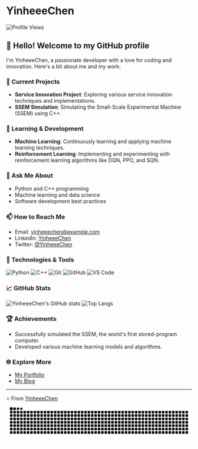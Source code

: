 # YinheeeChen

![Profile Views](https://komarev.com/ghpvc/?username=YinheeeChen&color=blueviolet)

## 👋 Hello! Welcome to my GitHub profile

I'm YinheeeChen, a passionate developer with a love for coding and innovation. Here's a bit about me and my work:

### 🔭 Current Projects
- **Service Innovation Project**: Exploring various service innovation techniques and implementations.
- **SSEM Simulation**: Simulating the Small-Scale Experimental Machine (SSEM) using C++.

### 🌱 Learning & Development
- **Machine Learning**: Continuously learning and applying machine learning techniques.
- **Reinforcement Learning**: Implementing and experimenting with reinforcement learning algorithms like DQN, PPO, and SQN.

### 💬 Ask Me About
- Python and C++ programming
- Machine learning and data science
- Software development best practices

### 📫 How to Reach Me
- Email: [yinheeechen@example.com](mailto:yinheeechen@example.com)
- LinkedIn: [YinheeeChen](https://www.linkedin.com/in/yinheeechen/)
- Twitter: [@YinheeeChen](https://twitter.com/YinheeeChen)

### 🚀 Technologies & Tools
![Python](https://img.shields.io/badge/-Python-3776AB?style=flat&logo=python&logoColor=white)
![C++](https://img.shields.io/badge/-C++-00599C?style=flat&logo=c++&logoColor=white)
![Git](https://img.shields.io/badge/-Git-F05032?style=flat&logo=git&logoColor=white)
![GitHub](https://img.shields.io/badge/-GitHub-181717?style=flat&logo=github&logoColor=white)
![VS Code](https://img.shields.io/badge/-VS%20Code-007ACC?style=flat&logo=visual-studio-code&logoColor=white)

### 📈 GitHub Stats
![YinheeeChen's GitHub stats](https://github-readme-stats.vercel.app/api?username=YinheeeChen&show_icons=true&theme=radical)
![Top Langs](https://github-readme-stats.vercel.app/api/top-langs/?username=YinheeeChen&layout=compact&theme=radical)

### 🏆 Achievements
- Successfully simulated the SSEM, the world's first stored-program computer.
- Developed various machine learning models and algorithms.

### 🌐 Explore More
- [My Portfolio](https://your-portfolio-link.com)
- [My Blog](https://your-blog-link.com)

---

⭐️ From [YinheeeChen](https://github.com/YinheeeChen)
![亮色](https://raw.githubusercontent.com/YinheeeChen/YinheeeChen/output/github-contribution-grid-snake.svg)
